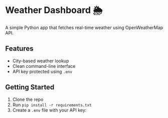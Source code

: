 # Weather Dashboard 🌦️

A simple Python app that fetches real-time weather using OpenWeatherMap API.

## Features
- City-based weather lookup
- Clean command-line interface
- API key protected using `.env`

## Getting Started
1. Clone the repo
2. Run `pip install -r requirements.txt`
3. Create a `.env` file with your API key:
